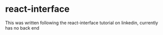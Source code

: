 # react-interface
This was written following the react-interface tutorial on linkedin, currently has no back end
